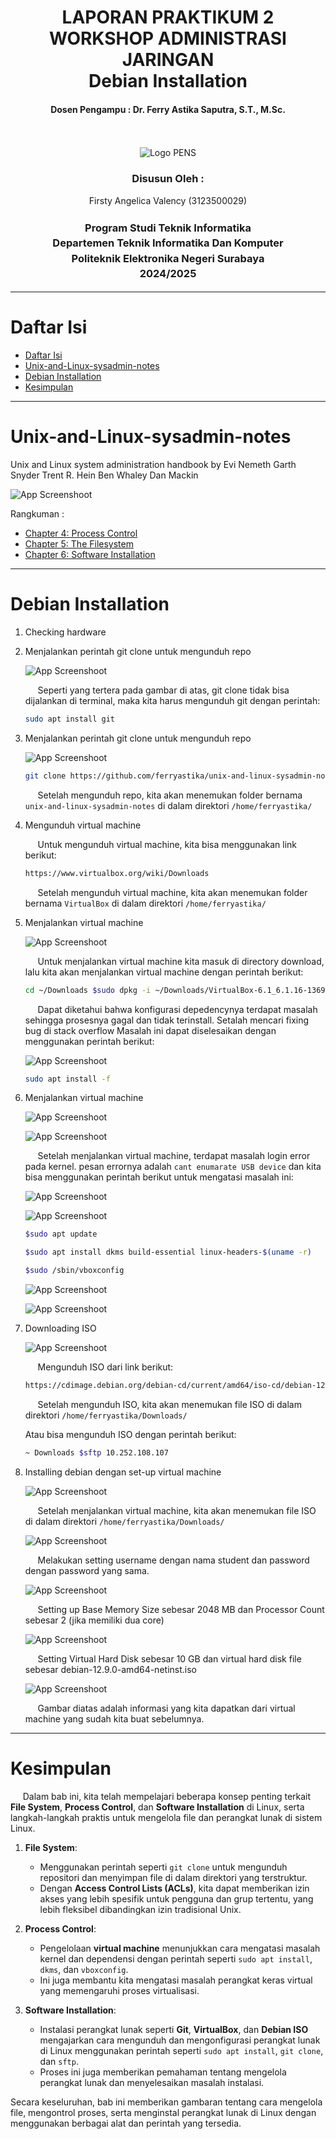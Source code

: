 <div align="center">
  <h1 style="font-weight: bold"> LAPORAN PRAKTIKUM 2 WORKSHOP ADMINISTRASI JARINGAN <br> Debian Installation </h1>
  <h4 style="text-align: center;">Dosen Pengampu : Dr. Ferry Astika Saputra, S.T., M.Sc.</h4>
</div>
<br />
<br />
<div align="center">
  <img src="https://upload.wikimedia.org/wikipedia/id/4/44/Logo_PENS.png" alt="Logo PENS">
  <h3 style="text-align: center;">Disusun Oleh : </h3>
  <p style="text-align: center;">
    Firsty Angelica Valency (3123500029)<br>
  </p>
  <h3 style="text-align: center;line-height: 1.5">Program Studi Teknik Informatika<br>Departemen Teknik Informatika Dan Komputer<br>Politeknik Elektronika Negeri Surabaya<br>2024/2025</h3>
  <hr>
</div>

# Daftar Isi

- [Daftar Isi](#daftar-isi)
- [Unix-and-Linux-sysadmin-notes](#unix-and-linux-sysadmin-notes)
- [Debian Installation](#debian-installation)
- [Kesimpulan](#kesimpulan)


---
# Unix-and-Linux-sysadmin-notes

  Unix and Linux system administration handbook by Evi Nemeth Garth Snyder Trent R. Hein Ben Whaley Dan Mackin

  ![App Screenshoot](assets/img/cover-book-unix-linux-sysadmin/cover_book_unix_linux_administration_handbook.png)

  Rangkuman :
  - [Chapter 4: Process Control](Chapter4_ProcessControl.md)
  - [Chapter 5: The Filesystem](Chapter5_TheFileSystem.md)
  - [Chapter 6: Software Installation](Chapter6_SoftwareInstallation.md)

---

# Debian Installation

1. Checking hardware 
   
2. Menjalankan perintah git clone untuk mengunduh repo
   
    ![App Screenshoot](assets/img/debian12_install/install_git.png)
   
    &nbsp;&nbsp;&nbsp;&nbsp; Seperti yang tertera pada gambar di atas, git clone tidak bisa dijalankan di terminal, maka kita harus mengunduh git dengan perintah: 

    ```bash
    sudo apt install git
    ```

3. Menjalankan perintah git clone untuk mengunduh repo
   
    ![App Screenshoot](assets/img/debian12_install/install_git.png)

    ```bash
    git clone https://github.com/ferryastika/unix-and-linux-sysadmin-notes.git

    ```
    &nbsp;&nbsp;&nbsp;&nbsp; Setelah mengunduh repo, kita akan menemukan folder bernama `unix-and-linux-sysadmin-notes` di dalam direktori `/home/ferryastika/`

4. Mengunduh virtual machine
  
     &nbsp;&nbsp;&nbsp;&nbsp; Untuk mengunduh virtual machine, kita bisa menggunakan link berikut: 
     
     ```bash
     https://www.virtualbox.org/wiki/Downloads
     ```

     &nbsp;&nbsp;&nbsp;&nbsp; Setelah mengunduh virtual machine, kita akan menemukan folder bernama `VirtualBox` di dalam direktori `/home/ferryastika/`

5. Menjalankan virtual machine
   
    ![App Screenshoot](assets/img/debian12_install/installing_vm.png)

    &nbsp;&nbsp;&nbsp;&nbsp; Untuk menjalankan virtual machine kita masuk di directory download, lalu kita akan menjalankan virtual machine dengan perintah berikut:

    ```bash
    cd ~/Downloads $sudo dpkg -i ~/Downloads/VirtualBox-6.1_6.1.16-136998~Ubuntu~bionic_amd64.deb 
    ```
    &nbsp;&nbsp;&nbsp;&nbsp; Dapat diketahui bahwa konfigurasi depedencynya terdapat masalah sehingga prosesnya gagal dan tidak terinstall. Setalah mencari fixing bug di stack overflow Masalah ini dapat diselesaikan dengan menggunakan perintah berikut:

    ![App Screenshoot](assets/img/debian12_install/fixing_depedencies.png)


    ```bash
    sudo apt install -f
    ``` 

6. Menjalankan virtual machine
   
    ![App Screenshoot](assets/img/debian12_install/tidak_bissa_login.png)

    ![App Screenshoot](assets/img/debian12_install/kernel_error.png)

    &nbsp;&nbsp;&nbsp;&nbsp; Setelah menjalankan virtual machine, terdapat masalah login error pada kernel. pesan errornya adalah `cant enumarate USB device` dan kita bisa menggunakan perintah berikut untuk mengatasi masalah ini:

    ![App Screenshoot](assets/img/debian12_install/fixing_kernel1.png)

    ![App Screenshoot](assets/img/debian12_install/fixing_kernel2.png)

    ```bash
    $sudo apt update

    $sudo apt install dkms build-essential linux-headers-$(uname -r)

    $sudo /sbin/vboxconfig
    ```

    ![App Screenshoot](assets/img/debian12_install/terfixing1.png)

    ![App Screenshoot](assets/img/debian12_install/terfixing1.png)

  7. Downloading ISO

     ![App Screenshoot](assets/img/debian12_install/download_iso.png)
     
     &nbsp;&nbsp;&nbsp;&nbsp; Mengunduh ISO dari link berikut:
     
     ```bash
     https://cdimage.debian.org/debian-cd/current/amd64/iso-cd/debian-12.0.0-amd64-netinst.iso
     ```  
     &nbsp;&nbsp;&nbsp;&nbsp; Setelah mengunduh ISO, kita akan menemukan file ISO di dalam direktori `/home/ferryastika/Downloads/`

     Atau bisa mengunduh ISO dengan perintah berikut:

     ```bash
     ~ Downloads $sftp 10.252.108.107
     ```

  8. Installing debian dengan set-up virtual machine
     
     ![App Screenshoot](assets/img/debian12_install/debian1.png)

     &nbsp;&nbsp;&nbsp;&nbsp; Setelah menjalankan virtual machine, kita akan menemukan file ISO di dalam direktori `/home/ferryastika/Downloads/`
     
     ![App Screenshoot](assets/img/debian12_install/debian2.png)
     
     &nbsp;&nbsp;&nbsp;&nbsp; Melakukan setting username dengan nama student dan password dengan password yang sama.

      ![App Screenshoot](assets/img/debian12_install/debian3.png)

      &nbsp;&nbsp;&nbsp;&nbsp; Setting up Base Memory Size sebesar 2048 MB dan Processor Count sebesar 2 (jika memiliki dua core)

      ![App Screenshoot](assets/img/debian12_install/debian4.png)

      &nbsp;&nbsp;&nbsp;&nbsp; Setting Virtual Hard Disk sebesar 10 GB dan virtual hard disk file sebesar debian-12.9.0-amd64-netinst.iso

      ![App Screenshoot](assets/img/debian12_install/debian5.png)

      &nbsp;&nbsp;&nbsp;&nbsp; Gambar diatas adalah informasi yang kita dapatkan dari virtual machine yang sudah kita buat sebelumnya.
--- 

# Kesimpulan

&nbsp;&nbsp;&nbsp;&nbsp; Dalam bab ini, kita telah mempelajari beberapa konsep penting terkait **File System**, **Process Control**, dan **Software Installation** di Linux, serta langkah-langkah praktis untuk mengelola file dan perangkat lunak di sistem Linux.

1. **File System**:
   - Menggunakan perintah seperti `git clone` untuk mengunduh repositori dan menyimpan file di dalam direktori yang terstruktur.
   - Dengan **Access Control Lists (ACLs)**, kita dapat memberikan izin akses yang lebih spesifik untuk pengguna dan grup tertentu, yang lebih fleksibel dibandingkan izin tradisional Unix.

2. **Process Control**:
   - Pengelolaan **virtual machine** menunjukkan cara mengatasi masalah kernel dan dependensi dengan perintah seperti `sudo apt install`, `dkms`, dan `vboxconfig`.
   - Ini juga membantu kita mengatasi masalah perangkat keras virtual yang memengaruhi proses virtualisasi.

3. **Software Installation**:
   - Instalasi perangkat lunak seperti **Git**, **VirtualBox**, dan **Debian ISO** mengajarkan cara mengunduh dan mengonfigurasi perangkat lunak di Linux menggunakan perintah seperti `sudo apt install`, `git clone`, dan `sftp`.
   - Proses ini juga memberikan pemahaman tentang mengelola perangkat lunak dan menyelesaikan masalah instalasi.

Secara keseluruhan, bab ini memberikan gambaran tentang cara mengelola file, mengontrol proses, serta menginstal perangkat lunak di Linux dengan menggunakan berbagai alat dan perintah yang tersedia.



